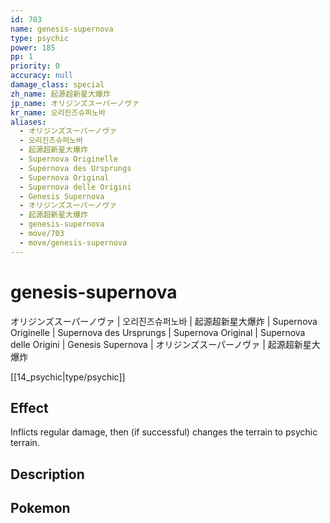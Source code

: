 ```yaml
---
id: 703
name: genesis-supernova
type: psychic
power: 185
pp: 1
priority: 0
accuracy: null
damage_class: special
zh_name: 起源超新星大爆炸
jp_name: オリジンズスーパーノヴァ
kr_name: 오리진즈슈퍼노바
aliases:
  - オリジンズスーパーノヴァ
  - 오리진즈슈퍼노바
  - 起源超新星大爆炸
  - Supernova Originelle
  - Supernova des Ursprungs
  - Supernova Original
  - Supernova delle Origini
  - Genesis Supernova
  - オリジンズスーパーノヴァ
  - 起源超新星大爆炸
  - genesis-supernova
  - move/703
  - move/genesis-supernova
---
```

# genesis-supernova
    
オリジンズスーパーノヴァ | 오리진즈슈퍼노바 | 起源超新星大爆炸 | Supernova Originelle | Supernova des Ursprungs | Supernova Original | Supernova delle Origini | Genesis Supernova | オリジンズスーパーノヴァ | 起源超新星大爆炸

[[14_psychic|type/psychic]]

## Effect

Inflicts regular damage, then (if successful) changes the terrain to psychic terrain.

## Description



## Pokemon



